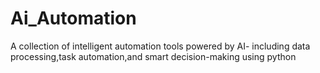# Ai_Automation
A collection of intelligent automation tools powered by AI- including data processing,task automation,and smart decision-making using python
